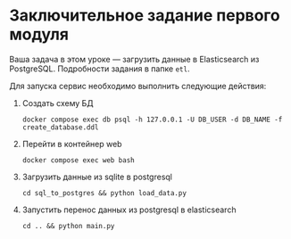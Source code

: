 # Заключительное задание первого модуля

Ваша задача в этом уроке — загрузить данные в Elasticsearch из PostgreSQL. Подробности задания в папке `etl`.

Для запуска сервис необходимо выполнить следующие действия:

1. Создать схему БД 


    `docker compose exec db psql -h 127.0.0.1 -U DB_USER -d DB_NAME -f create_database.ddl`

2. Перейти в контейнер web


    `docker compose exec web bash`

3. Загрузить данные из sqlite в postgresql


    `cd sql_to_postgres && python load_data.py`

4. Запустить перенос данных из postgresql в elasticsearch

    
    `cd .. && python main.py`
